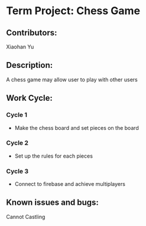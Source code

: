 # Term Project: Chess Game

## Contributors:
 Xiaohan Yu

## Description:
A chess game may allow user to play with other users

## Work Cycle:

  ### Cycle 1
  
  * Make the chess board and set pieces on the board
  
  ### Cycle 2
  
  * Set up the rules for each pieces
  
  ### Cycle 3
  
  * Connect to firebase and achieve multiplayers


## Known issues and bugs:
Cannot Castling
